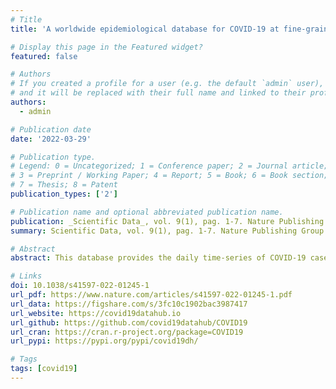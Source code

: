 ```yaml
---
# Title
title: 'A worldwide epidemiological database for COVID-19 at fine-grained spatial resolution'

# Display this page in the Featured widget?
featured: false

# Authors
# If you created a profile for a user (e.g. the default `admin` user), write the username (folder name) here
# and it will be replaced with their full name and linked to their profile.
authors: 
  - admin

# Publication date
date: '2022-03-29'

# Publication type.
# Legend: 0 = Uncategorized; 1 = Conference paper; 2 = Journal article;
# 3 = Preprint / Working Paper; 4 = Report; 5 = Book; 6 = Book section;
# 7 = Thesis; 8 = Patent
publication_types: ['2']

# Publication name and optional abbreviated publication name.
publication: _Scientific Data_, vol. 9(1), pag. 1-7. Nature Publishing Group
summary: Scientific Data, vol. 9(1), pag. 1-7. Nature Publishing Group

# Abstract
abstract: This database provides the daily time-series of COVID-19 cases, deaths, recovered people, tests, vaccinations, and hospitalizations, for more than 230 countries, 760 regions, and 12,000 lower-level administrative divisions. The geographical entities are associated with identifiers to match with hydrometeorological, geospatial, and mobility data. The database includes policy measures at the national and, when available, sub-national levels. The data acquisition pipeline is open-source and fully automated. As most governments revise the data retrospectively, the database always updates the complete time-series to mirror the original source. Vintage data, immutable snapshots of the data taken each day, are provided to ensure research reproducibility. The latest data are updated on an hourly basis, and the vintage data are available since April 14, 2020. All the data are available in CSV files or SQLite format. By unifying the access to the data, this work makes it possible to study the pandemic on a global scale with high resolution, taking into account within-country variations, nonpharmaceutical interventions, and environmental and exogenous variables.

# Links
doi: 10.1038/s41597-022-01245-1
url_pdf: https://www.nature.com/articles/s41597-022-01245-1.pdf
url_data: https://figshare.com/s/3fc10c1902bac3987417
url_website: https://covid19datahub.io
url_github: https://github.com/covid19datahub/COVID19
url_cran: https://cran.r-project.org/package=COVID19
url_pypi: https://pypi.org/pypi/covid19dh/

# Tags
tags: [covid19]
---
```


